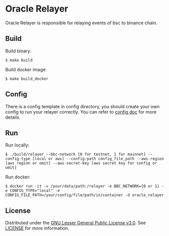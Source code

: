 # Oracle Relayer

Oracle Relayer is responsible for relaying events of bsc to binance chain.

## Build

Build binary:

```shell script
$ make build
```

Build docker image:

```shell script
$ make build_docker
```

## Config

There is a config template in config directory, you should create your own config to run your relayer correctly. 
You can refer to [config doc](./docs/config.md) for more details.

## Run

Run locally:

```shell script
$ ./build/relayer --bbc-network [0 for testnet, 1 for mainnet] --config-type [local or aws] --config-path config_file_path --aws-region [aws region or omit] --aws-secret-key [aws secret key for config or omit]
```

Run docker:
```shell script
$ docker run -it -v /your/data/path:/relayer -e BBC_NETWORK={0 or 1} -e CONFIG_TYPE="local" -e CONFIG_FILE_PATH=/your/config/file/path/in/container -d oracle_relayer
```

## License

Distributed under the [GNU Lesser General Public License v3.0](https://www.gnu.org/licenses/lgpl-3.0.en.html). See [LICENSE](LICENSE) for more information.
